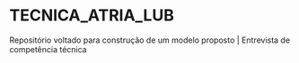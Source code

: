 # TECNICA_ATRIA_LUB
Repositório voltado para construção de um modelo proposto | Entrevista de competência técnica
